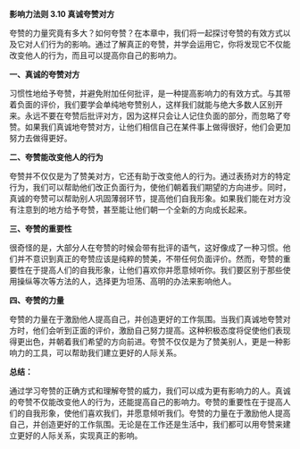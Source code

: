 **影响力法则 3.10 真诚夸赞对方**

夸赞的力量究竟有多大？如何夸赞？在本章中，我们将一起探讨夸赞的有效方式以及它对人们行为的影响。通过了解真正的夸赞，并学会运用它，你将发现它不仅能改变他人的行为，而且可以提高你自己的影响力。

**一、真诚的夸赞对方** 

习惯性地给予夸赞，并避免附加任何批评，是一种提高影响力的有效方式。与其带着负面的评价，我们要学会单纯地夸赞别人，这样我们就能与绝大多数人区别开来。永远不要在夸赞后批评对方，因为这样只会让人记住负面的部分，而忽略了夸赞。如果我们真诚地夸赞对方，让他们相信自己在某件事上做得很好，他们会更加努力去做得更好。

**二、夸赞能改变他人的行为** 

夸赞并不仅仅是为了赞美对方，它还有助于改变他人的行为。通过表扬对方的特定行为，我们可以帮助他们改正负面行为，使他们朝着我们期望的方向进步。同时，真诚的夸赞可以帮助别人巩固薄弱环节，提高他们自我形象。如果我们能在对方没有注意到的地方给予夸赞，甚至能让他们朝一个全新的方向成长起来。

**三、夸赞的重要性** 

很奇怪的是，大部分人在夸赞的时候会带有批评的语气，这好像成了一种习惯。他们并不意识到真正的夸赞应该是纯粹的赞美，不带任何负面评价。然而，夸赞的重要性在于提高人们的自我形象，让他们喜欢你并愿意倾听你。我们要区别于那些使用操纵等次等方法的人，选择更为坦荡、高明的办法来影响他人。

**四、夸赞的力量** 

夸赞的力量在于激励他人提高自己，并创造更好的工作氛围。当我们真诚地夸赞对方时，他们会听到正面的评价，激励自己努力提高。这种积极态度将促使他们表现得更出色，并朝着我们希望的方向前进。夸赞不仅仅是为了赞美别人，更是一种影响力的工具，可以帮助我们建立更好的人际关系。

**总结：** 

通过学习夸赞的正确方式和理解夸赞的威力，我们可以成为更有影响力的人。真诚的夸赞不仅能改变他人的行为，还能提高自己的影响力。夸赞的重要性在于提高人们的自我形象，使他们喜欢我们，并愿意倾听我们。夸赞的力量在于激励他人提高自己，并创造更好的工作氛围。无论是在工作还是生活中，我们都可以用夸赞来建立更好的人际关系，实现真正的影响。